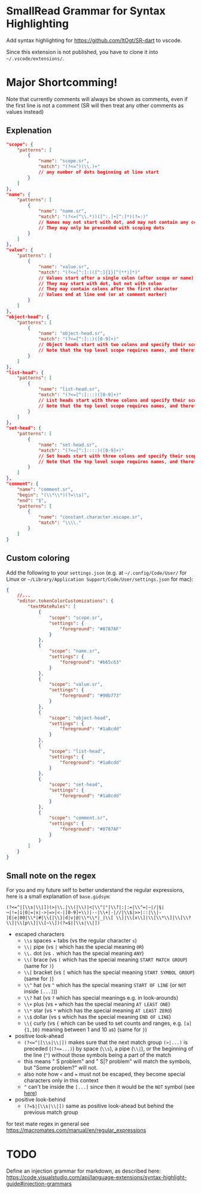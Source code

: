 # SmallRead Grammar for Syntax Highlighting

Add syntax highlighting for https://github.com/ltOgt/SR-dart to vscode.

Since this extension is not published, you have to clone it into `~/.vscode/extensions/`.

# Major Shortcomming!
Note that currently comments will always be shown as comments, even if the first line is not a comment (SR will then treat any other comments as values instead)

## Explenation
```json
"scope": {
    "patterns": [
        {
            "name": "scope.sr",
            "match": "(?<=^)(\\.)+"
            // any number of dots beginning at line start
        }
    ]
},
"name": {
    "patterns": [
        {
            "name": "name.sr",
            "match": "(?<=(^\\.*))([^:.]+[^:]*)(?=:)"
            // Names may not start with dot, and may not contain any colons
            // They may only be preceeded with scoping dots
        }
    ]
},
"value": {
    "patterns": [
        {
            "name": "value.sr",
            "match": "(?<=[^:]:)([^:]{1}[^(**)]*)"
            // Values start after a single colon (after scope or name)
            // They may start with dot, but not with colon
            // They may contain colons after the first character
            // Values end at line end (or at comment marker)
        }
    ]
},
"object-head": {
    "patterns": [
        {
            "name": "object-head.sr",
            "match": "(?<=[^:]::)([0-9]+)"
            // Object heads start with two colons and specify their scope size
            // Note that the top level scope requires names, and therefore we can assume that characters before the "::" always exist (name in top level, and scoping dots in all other levels)
        }
    ]
},
"list-head": {
    "patterns": [
        {
            "name": "list-head.sr",
            "match": "(?<=[^:]:::)([0-9]+)"
            // List heads start with three colons and specify their scope size
            // Note that the top level scope requires names, and therefore we can assume that characters before the ":::" always exist (name in top level, and scoping dots in all other levels)
        }
    ]
},
"set-head": {
    "patterns": [
        {
            "name": "set-head.sr",
            "match": "(?<=[^:]::::)([0-9]+)"
            // Set heads start with three colons and specify their scope size
            // Note that the top level scope requires names, and therefore we can assume that characters before the "::::" always exist (name in top level, and scoping dots in all other levels)
        }
    ]
},
"comment": {
    "name": "comment.sr",
    "begin": "(\\*\\*)(?=\\s)",
    "end": "$",
    "patterns": [
        {
            "name": "constant.character.escape.sr",
            "match": "\\\\."
        }
    ]
}
```

## Custom coloring

Add the following to your `settings.json` (e.g. at `~/.config/Code/User/` for Linux or `~/Library/Application Support/Code/User/settings.json` for mac):

```json
{
    //...
    "editor.tokenColorCustomizations": {
        "textMateRules": [
            {   
                "scope": "scope.sr",
                "settings": {
                    "foreground": "#8787AF"
                }   
            },
            {   
                "scope": "name.sr",
                "settings": {
                    "foreground": "#b65c63"
                }   
            },
            {   
                "scope": "value.sr",
                "settings": {
                    "foreground": "#90b773"
                }   
            },
            {   
                "scope": "object-head",
                "settings": {
                    "foreground": "#1a8cdd"
                }   
            },
            {   
                "scope": "list-head",
                "settings": {
                    "foreground": "#1a8cdd"
                }   
            },
            {   
                "scope": "set-head",
                "settings": {
                    "foreground": "#1a8cdd"
                }   
            },
            {   
                "scope": "comment.sr",
                "settings": {
                    "foreground": "#8787AF"
                }   
            }
        ]   
    }   
}
```

## Small note on the regex
For you and my future self to better understand the regular expressions, here is a small explanation of `base.gidsym`:

`(?<=^|[\\s|\\|])(>|\\.|\\(|\\)|<|\\^|°|\\?|:|:=|\\^=|~|/|§|¬|!=|i|0|=|x|->|=>|<-|[0-9]+\\)|--|\\+|-|//|\\$|>>|::|\\|-|E|e|00|\\*|#|\\{|\\}|d|v|@|\\*\\*|_|\\[ \\]|\\[x\\]|\\[\\*\\]|\\[\\?\\]|\\[p\\]|\\[~\\])(?=$|[\\s|\\|])`

- escaped characters
    - `\\s` spaces + tabs (vs the regular character `s`)
    - `\\|` pipe (vs `|` which has the special meaning `OR`)
    - `\\.` dot (vs `.` which has the special meaning `ANY`)
    - `\\(` brace (vs `(` which has the special meaning `START MATCH GROUP`) (same for `)`)
    - `\\[` bracket (vs `[` which has the special meaning `START SYMBOL GROUP`) (same for `]`)
    - `\\^` hat (vs `^` which has the special meaning `START OF LINE` (or `NOT` inside `[...]`))
    - `\\?` hat (vs `?` which has special meanings e.g. in look-arounds)
    - `\\+` plus (vs `+` which has the special meaning `AT LEAST ONE`)
    - `\\*` star (vs `*` which has the special meaning `AT LEAST ZERO`)
    - `\\$` dollar (vs `$` which has the special meaning `END OF LINE`)
    - `\\{` curly (vs `{` which can be used to set counts and ranges, e.g. `[a]{1,10}` meaning between 1 and 10 `a`s) (same for `}`)
- positive look-ahead
    - `(?<=^|[\\s|\\|])` makes sure that the next match group `(>|...)` is preceded (`(?<=...)`) by space (`\\s`), a pipe (`\\|`), or the beginning of the line (`^`) without those symbols being a part of the match
    - this means " S problem" and " S|? problem" will match the symbols, but "Some problem?" will not.
    - also note how `<` and `=` must not be escaped, they become special characters only in this context
    - `^` can't be inside the `[...]` since then it would be the `NOT` symbol (see [here](https://stackoverflow.com/a/9155707/7215915))
- positive look-behind
    - `(?=$|[\\s|\\|])` same as positive look-ahead but behind the previous match group

for text mate regex in general see https://macromates.com/manual/en/regular_expressions

# TODO
Define an injection grammar for markdown, as described here: https://code.visualstudio.com/api/language-extensions/syntax-highlight-guide#injection-grammars
